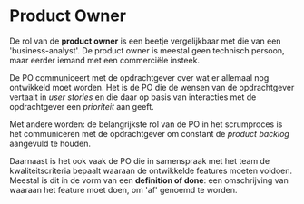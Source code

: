# Product Owner

De rol van de **product owner** is een beetje vergelijkbaar met die van een 'business-analyst'. De product owner is meestal geen technisch persoon, maar eerder iemand met een commerciële insteek.

De PO communiceert met de opdrachtgever over wat er allemaal nog ontwikkeld moet worden. Het is de PO die de wensen van de opdrachtgever vertaalt in *user stories* en die daar op basis van interacties met de opdrachtgever een *prioriteit* aan geeft.

Met andere worden: de belangrijkste rol van de PO in het scrumproces is het communiceren met de opdrachtgever om constant de *product backlog* aangevuld te houden.

Daarnaast is het ook vaak de PO die in samenspraak met het team de kwaliteitscriteria bepaalt waaraan de ontwikkelde features moeten voldoen. Meestal is dit in de vorm van een **definition of done**: een omschrijving van waaraan het feature moet doen, om 'af' genoemd te worden.